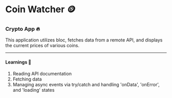 # Coin Watcher 🪙

### Crypto App 🔥

This application utilizes bloc, fetches data from a remote API, and displays the current prices of various coins.

---

#### Learnings 🎯

1. Reading API documentation
2. Fetching data
3. Managing async events via try/catch and handling 'onData', 'onError', and 'loading' states
